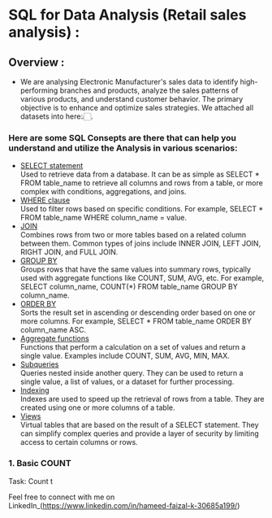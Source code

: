 # SQL for Data Analysis (Retail sales analysis) :
## Overview :
- We are analysing Electronic Manufacturer's sales data to identify high-performing branches and products, analyze the sales patterns of various products, and understand customer behavior. The primary objective is to enhance and optimize sales strategies. We attached all datasets into here👆🏻.
### Here are some SQL Consepts are there that can help you understand and utilize the Analysis in various scenarios:
- [SELECT statement](https://github.com/HameedFaizalK/SQL-for-Data-Analytics/blob/main/SQL%20SELECT%20Statement)<br>Used to retrieve data from a database. It can be as simple as SELECT * FROM table_name to retrieve all columns and rows from a table, or more complex with conditions, aggregations, and joins.
- [WHERE clause](https://github.com/HameedFaizalK/SQL-for-Data-Analytics/blob/main/SQL%20WHERE%20Clause.md)<br>Used to filter rows based on specific conditions. For example, SELECT * FROM table_name WHERE column_name = value.
- [JOIN](https://github.com/HameedFaizalK/SQL-for-Data-Analytics/blob/main/SQL%20JOINS.md)<br> Combines rows from two or more tables based on a related column between them. Common types of joins include INNER JOIN, LEFT JOIN, RIGHT JOIN, and FULL JOIN.
- [GROUP BY](https://github.com/HameedFaizalK/SQL-for-Data-Analytics/blob/main/SQL%20GROUP%20BY%20Statements.md) <br>Groups rows that have the same values into summary rows, typically used with aggregate functions like COUNT, SUM, AVG, etc. For example, SELECT column_name, COUNT(*) FROM table_name GROUP BY column_name.
- [ORDER BY](https://github.com/HameedFaizalK/SQL-for-Data-Analytics/blob/main/SQL%20ORDER%20BY%20Statement.md)<br>Sorts the result set in ascending or descending order based on one or more columns. For example, SELECT * FROM table_name ORDER BY column_name ASC.
- [Aggregate functions](https://github.com/HameedFaizalK/SQL-for-Data-Analytics/blob/main/SQL%20AGGREGATE%20Functions.md)<br>Functions that perform a calculation on a set of values and return a single value. Examples include COUNT, SUM, AVG, MIN, MAX.
- [Subqueries](https://github.com/HameedFaizalK/SQL-for-Data-Analytics/blob/main/SQL%20Subqueries.md)<br>Queries nested inside another query. They can be used to return a single value, a list of values, or a dataset for further processing.
- [Indexing](https://github.com/HameedFaizalK/SQL-for-Data-Analytics/blob/main/SQL%20INDEXING.md)<br> Indexes are used to speed up the retrieval of rows from a table. They are created using one or more columns of a table.
- [Views](https://github.com/HameedFaizalK/SQL-for-Data-Analytics/blob/main/SQL%20VIEWS.md)<br>Virtual tables that are based on the result of a SELECT statement. They can simplify complex queries and provide a layer of security by limiting access to certain columns or rows.


### 1. Basic COUNT
Task: Count t

Feel free to connect with me on LinkedIn_(https://www.linkedin.com/in/hameed-faizal-k-30685a199/)
